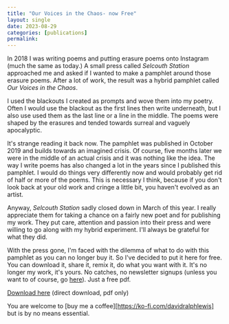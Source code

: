 ```yaml
---
title: "Our Voices in the Chaos- now Free"
layout: single
date: 2023-08-29
categories: [publications]
permalink:
---
```


In 2018 I was writing poems and putting erasure poems onto Instagram (much the same as today.) A small press called *Selcouth Station* approached me and asked if I wanted to make a pamphlet around those erasure poems.  After a lot of work, the result was a hybrid pamphlet called *Our Voices in the Chaos*. 

I used the blackouts I created as prompts and wove them into my poetry. Often I would use the blackout as the first lines then write underneath, but I also use used them as the last line or a line in the middle. The poems were shaped by the erasures and tended towards surreal and vaguely apocalyptic. 

It's strange reading it back now. The pamphlet was published in October 2019 and builds towards an imagined crisis. Of course, five months later we were in the middle of an actual crisis and it was nothing like the idea. The way I write poems has also changed a lot in the years since I published this pamphlet. I would do things very differently now and would probably get rid of half or more of the poems. This is necessary I think, because if you don't look back at your old work and cringe a little bit, you haven't evolved as an artist. 

Anyway, *Selcouth Station* sadly closed down in March of this year. I really appreciate them for taking a chance on a fairly new poet and for publishing my work. They put care, attention and passion into their press and were willing to go along with my hybrid experiment. I'll always be grateful for what they did. 

With the press gone, I'm faced with the dilemma of what to do with this pamphlet as you can no longer buy it. So I've decided to put it here for free. You can download it, share it, remix it, do what you want with it. It's no longer my work, it's yours. No catches, no newsletter signups (unless you want to of course, go [here](https://mailchi.mp/5643ab85b338/dispatches-from-david-ralph-lewis)). Just a free pdf.

[Download here](/assets/books/Our-Voices-in-the-Chaos-free.pdf) (direct download, pdf only)

You are welcome to [buy me a coffee][https://ko-fi.com/davidralphlewis] but is by no means essential.